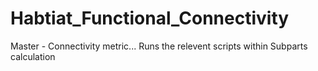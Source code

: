 # Habtiat_Functional_Connectivity

Master - Connectivity metric... Runs the relevent scripts within Subparts calculation

